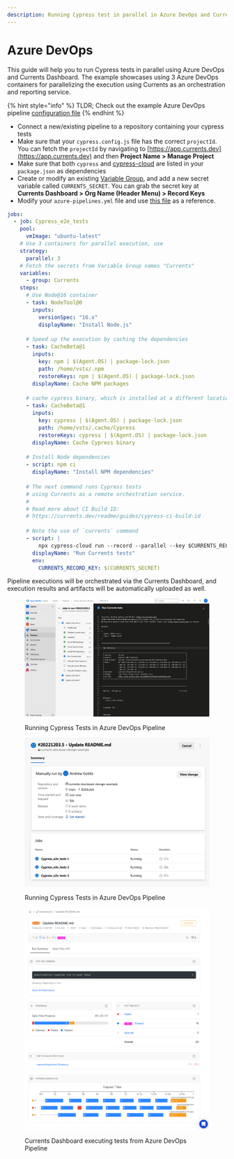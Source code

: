 ```yaml
---
description: Running Cypress test in parallel in Azure DevOps and Currents Dashboard
---
```


# Azure DevOps

This guide will help you to run Cypress tests in parallel using Azure DevOps and Currents Dashboard. The example showcases using 3 Azure DevOps containers for parallelizing the execution using Currents as an orchestration and reporting service.

{% hint style="info" %}
TLDR; Check out the example Azure DevOps pipeline [configuration file](https://github.com/currents-dev/azure-devops-example/blob/main/azure-pipelines.yml)
{% endhint %}

* Connect a new/existing pipeline to a repository containing your cypress tests
* Make sure that your `cypress.config.js` file has the correct `projectId`. You can fetch the `projectId` by navigating to [https://app.currents.dev](https://app.currents.dev) and then **Project Name > Manage Project**
* Make sure that both `cypress` and [cypress-cloud](../integration-with-cypress/cypress-cloud/) are listed in your `package.json` as dependencies
* Create or modify an existing [Variable Group](https://learn.microsoft.com/en-us/azure/devops/pipelines/library/variable-groups?view=azure-devops\&tabs=yaml), and add a new secret variable called `CURRENTS_SECRET`. You can grab the secret key at **Currents Dashboard > Org Name (Header Menu) > Record Keys**
* Modify your `azure-pipelines.yml` file and use [this file](https://github.com/currents-dev/azure-devops-example/blob/main/azure-pipelines.yml) as a reference.&#x20;

```yaml
jobs:
  - job: Cypress_e2e_tests
    pool:
      vmImage: "ubuntu-latest"
    # Use 3 containers for parallel execution, use 
    strategy:
      parallel: 3
    # Fetch the secrets from Variable Group names "Currents"
    variables:
      - group: Currents
    steps:
      # Use Node@16 container
      - task: NodeTool@0
        inputs:
          versionSpec: "16.x"
          displayName: "Install Node.js"

      # Speed up the execution by caching the dependencies
      - task: CacheBeta@1
        inputs:
          key: npm | $(Agent.OS) | package-lock.json
          path: /home/vsts/.npm
          restoreKeys: npm | $(Agent.OS) | package-lock.json
        displayName: Cache NPM packages

      # cache cypress binary, which is installed at a different location
      - task: CacheBeta@1
        inputs:
          key: cypress | $(Agent.OS) | package-lock.json
          path: /home/vsts/.cache/Cypress
          restoreKeys: cypress | $(Agent.OS) | package-lock.json
        displayName: Cache Cypress binary

      # Install Node dependencies
      - script: npm ci
        displayName: "Install NPM dependencies"

      # The next command runs Cypress tests
      # using Currents as a remote orchestration service.
      #
      # Read more about CI Build ID:
      # https://currents.dev/readme/guides/cypress-ci-build-id

      # Note the use of `currents` command
      - script: |
          npx cypress-cloud run --record --parallel --key $CURRENTS_RECORD_KEY --ci-build-id $BUILD_BUILDNUMBER
        displayName: "Run Currents tests"
        env:
          CURRENTS_RECORD_KEY: $(CURRENTS_SECRET)
```



Pipeline executions will be orchestrated via the Currents Dashboard, and execution results and artifacts will be automatically uploaded as well.

<figure><img src="../.gitbook/assets/Azure-Cypress example.png" alt=""><figcaption><p>Running Cypress Tests in Azure DevOps Pipeline</p></figcaption></figure>

<figure><img src="../.gitbook/assets/cypress-azure-devops@2x.png" alt=""><figcaption><p>Running Cypress Tests in Azure DevOps Pipeline</p></figcaption></figure>





<figure><img src="../.gitbook/assets/Cypress-Currents-AzureDevOps@2x.png" alt=""><figcaption><p>Currents Dashboard executing tests from Azure DevOps Pipeline</p></figcaption></figure>
